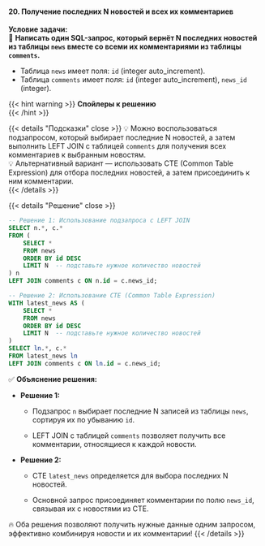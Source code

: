 #### 20. Получение последних N новостей и всех их комментариев


**Условие задачи:**  
📌 **Написать один SQL-запрос, который вернёт N последних новостей из таблицы `news` вместе со всеми их комментариями из таблицы `comments`.**  

- Таблица `news` имеет поля: `id` (integer auto_increment).  
- Таблица `comments` имеет поля: `id` (integer auto_increment), `news_id` (integer).  

{{< hint warning >}}
**Спойлеры к решению**  
{{< /hint >}}

{{< details "Подсказки" close >}}
💡 Можно воспользоваться подзапросом, который выбирает последние N новостей, а затем выполнить LEFT JOIN с таблицей `comments` для получения всех комментариев к выбранным новостям.  
💡 Альтернативный вариант — использовать CTE (Common Table Expression) для отбора последних новостей, а затем присоединить к ним комментарии.  
{{< /details >}}

{{< details "Решение" close >}}

```sql
-- Решение 1: Использование подзапроса с LEFT JOIN
SELECT n.*, c.*
FROM (
    SELECT *
    FROM news
    ORDER BY id DESC
    LIMIT N  -- подставьте нужное количество новостей
) n
LEFT JOIN comments c ON n.id = c.news_id;

-- Решение 2: Использование CTE (Common Table Expression)
WITH latest_news AS (
    SELECT *
    FROM news
    ORDER BY id DESC
    LIMIT N  -- подставьте нужное количество новостей
)
SELECT ln.*, c.*
FROM latest_news ln
LEFT JOIN comments c ON ln.id = c.news_id;
````

✅ **Объяснение решения:**

- **Решение 1:**
    
    - Подзапрос `n` выбирает последние N записей из таблицы `news`, сортируя их по убыванию `id`.
        
    - LEFT JOIN с таблицей `comments` позволяет получить все комментарии, относящиеся к каждой новости.
        
- **Решение 2:**
    
    - CTE `latest_news` определяется для выбора последних N новостей.
        
    - Основной запрос присоединяет комментарии по полю `news_id`, связывая их с новостями из CTE.
        

🔥 Оба решения позволяют получить нужные данные одним запросом, эффективно комбинируя новости и их комментарии! {{< /details >}}